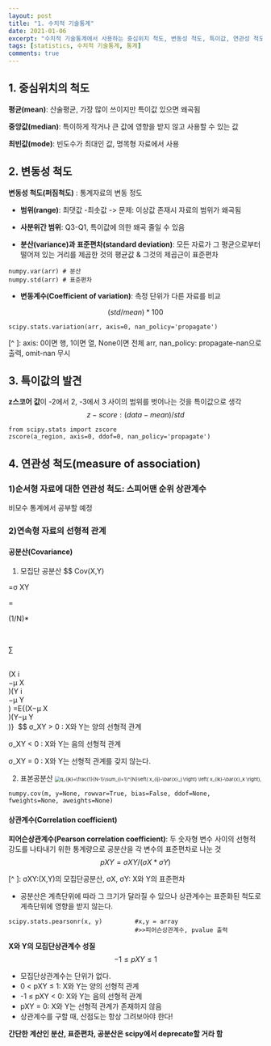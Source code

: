 ```yaml
---
layout: post
title: "1. 수치적 기술통계"
date: 2021-01-06
excerpt: "수치적 기술통계에서 사용하는 중심위치 척도, 변동성 척도, 특이값, 연관성 척도, 분산"
tags: [statistics, 수치적 기술통계, 통계]
comments: true
---
```




## 1. 중심위치의 척도

**평균(mean)**: 산술평균, 가장 많이 쓰이지만 특이값 있으면 왜곡됨

**중앙값(median)**: 특이하게 작거나 큰 값에 영향을 받지 않고 사용할 수 있는 값

**최빈값(mode)**: 빈도수가 최대인 값, 명목형 자료에서 사용



## 2. 변동성 척도

**변동성 척도(퍼짐척도)** : 통계자료의 변동 정도

* **범위(range)**: 최댓값 -최솟값 -> 문제: 이상값 존재시 자료의 범위가 왜곡됨

  

* **사분위간 범위**:  Q3-Q1, 특이값에 의한 왜곡 줄일 수 있음

  

* **분산(variance)과 표준편차(standard deviation)**: 모든 자료가 그 평균으로부터 떨어져 있는 거리를 제곱한 것의 평균값 & 그것의 제곱근이 표준편차
```
numpy.var(arr) # 분산
numpy.std(arr) # 표준편차
```


* **변동계수(Coefficient of variation)**:  측정 단위가 다른 자료를 비교

$$
(std/mean) * 100 %
$$

```
scipy.stats.variation(arr, axis=0, nan_policy='propagate')
```

[^ ]: axis: 0이면 행, 1이면 열, None이면 전체 arr, nan_policy: propagate-nan으로 출력, omit-nan 무시



## 3. 특이값의 발견

**z스코어 값**이 -2에서 2, -3에서 3 사이의 범위를 벗어나는 것을 특이값으로 생각
$$
z-score: (data - mean) / std
$$

```
from scipy.stats import zscore
zscore(a_region, axis=0, ddof=0, nan_policy='propagate')
```



## 4. 연관성 척도(measure of association)



### 1)순서형 자료에 대한 연관성 척도: 스피어맨 순위 상관계수

비모수 통계에서 공부할 예정



### 2)연속형 자료의 선형적 관계

#### 공분산(Covariance)

1. 모집단 공분산
$$
Cov(X,Y)
​	
  
=σ 
XY
​	
 
= 

(1/N)*

​	
  
∑

​	
 (X 
i
​	
 −μ 
X
​	
 )(Y 
i
​	
 −μ 
Y
​	
 )
=E{(X−μ 
X
​	
 )(Y−μ 
Y
​	
 )}
​
$$
σ_XY > 0 : X와 Y는 양의 선형적 관계

σ_XY < 0 : X와 Y는 음의 선형적 관계

σ_XY = 0 : X와 Y는 선형적 관계를 갖지 않는다.



2. 표본공분산
   <img src="https://wikimedia.org/api/rest_v1/media/math/render/svg/4d158b1ec5a3c6d1de84b9d59f604d8170a51407" alt=" q_{jk}=\frac{1}{N-1}\sum_{i=1}^{N}\left(  x_{ij}-\bar{x}_j \right)  \left( x_{ik}-\bar{x}_k \right), " style="zoom:67%;" />

```
numpy.cov(m, y=None, rowvar=True, bias=False, ddof=None, fweights=None, aweights=None)
```



#### 상관계수(Correlation coefficient)

**피어슨상관계수(Pearson correlation coefficient)**: 두 숫자형 변수 사이의 선형적 강도를 나타내기 위한 통계량으로 공분산을 각 변수의 표준편차로 나눈 것
$$
pXY = σXY / (σX * σY)
$$

[^ ]:  σXY:(X,Y)의 모집단공분산, σX, σY: X와 Y의 표준편차

- 공분산은 계측단위에 따라 그 크기가 달라질 수 있으나 상관계수는 표준화된 척도로 계측단위에 영향을 받지 않는다.

```
scipy.stats.pearsonr(x, y)         #x,y = array 
                                   #>>피어슨상관계수, pvalue 출력
```



**X와 Y의 모집단상관계수 성질**
$$
-1 ≤ pXY ≤ 1
$$

- 모집단상관계수는 단위가 없다.
- 0 < pXY ≤ 1: X와 Y는 양의 선형적 관계
- -1 ≤ pXY < 0: X와 Y는 음의 선형적 관계
- pXY = 0:  X와 Y는 선형적 관계가 존재하지 않음
- 상관계수를 구할 때, 산점도는 항상 그려보아야 한다!



**간단한 계산인 분산, 표준편차, 공분산은 scipy에서 deprecate할 거라 함**